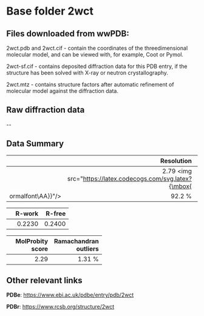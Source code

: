# Base folder 2wct

## Files downloaded from wwPDB:

2wct.pdb and 2wct.cif - contain the coordinates of the threedimensional molecular model, and can be viewed with, for example, Coot or Pymol.

2wct-sf.cif - contains deposited diffraction data for this PDB entry, if the structure has been solved with X-ray or neutron crystallography.

2wct.mtz - contains structure factors after automatic refinement of molecular model against the diffraction data.

## Raw diffraction data

--<br> 

## Data Summary
|   | Resolution | Completeness| I/sigma |
|---|-------------:|----------------:|--------------:|
|   |2.79 <img src="https://latex.codecogs.com/svg.latex?{\mbox{
ormalfont\AA}}"/>|92.2  %|<img width=50/>8.800|

|   | **R-work**| **R-free**   
|---|-------------:|----------------:|           
||0.2230|0.2400|

|   |**MolProbity<br>score**| **Ramachandran<br>outliers** 
|---|-------------:|----------------:|
||2.29|1.31 %|

## Other relevant links 
**PDBe**:  https://www.ebi.ac.uk/pdbe/entry/pdb/2wct
 
**PDBr**: https://www.rcsb.org/structure/2wct 

